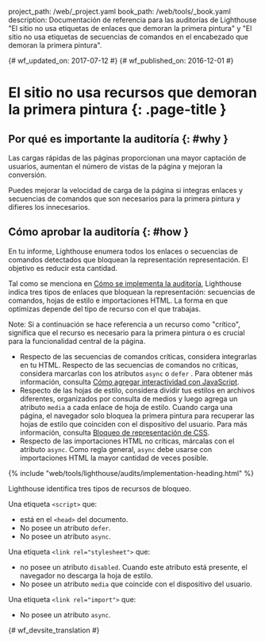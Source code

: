 project_path: /web/_project.yaml
book_path: /web/tools/_book.yaml
description: Documentación de referencia para las auditorías de Lighthouse "El sitio no usa etiquetas de enlaces que demoran la primera pintura" y "El sitio no usa etiquetas de secuencias de comandos en el encabezado que demoran la primera pintura".

{# wf_updated_on: 2017-07-12 #}
{# wf_published_on: 2016-12-01 #}

# El sitio no usa recursos que demoran la primera pintura  {: .page-title }

## Por qué es importante la auditoría {: #why }

Las cargas rápidas de las páginas proporcionan una mayor captación de usuarios, aumentan el número de vistas de la página y
 mejoran la conversión.

Puedes mejorar la velocidad de carga de la página si integras enlaces y secuencias de comandos que
son necesarios para la primera pintura y difieres los innecesarios.

## Cómo aprobar la auditoría {: #how }

En tu informe, Lighthouse enumera todos los enlaces o secuencias de comandos detectados que bloquean la representación
representación. El objetivo es reducir esta cantidad.

Tal como se menciona en [Cómo se implementa la auditoría](#implementation), Lighthouse
indica tres tipos de enlaces que bloquean la representación: secuencias de comandos, hojas de estilo e importaciones
HTML. La forma en que optimizas depende del tipo de recurso con el que trabajas.

Note: Si a continuación se hace referencia a un recurso como "crítico", significa que el
recurso es necesario para la primera pintura o es crucial para la funcionalidad central de la
página.

* Respecto de las secuencias de comandos críticas, considera integrarlas en tu HTML. Respecto de las secuencias de comandos
  no críticas, considera marcarlas con los atributos `async` o `defer` .
  Para obtener más información, consulta [Cómo agregar interactividad con JavaScript][js].
* Respecto de las hojas de estilo, considera dividir tus estilos en archivos diferentes,
  organizados por consulta de medios y luego agrega un atributo `media` a cada
  enlace de hoja de estilo. Cuando carga una página, el navegador solo bloquea la primera
  pintura para recuperar las hojas de estilo que coinciden con el dispositivo del usuario. Para más información, consulta
  [Bloqueo de representación de CSS][css].
* Respecto de las importaciones HTML no críticas, márcalas con el atributo `async`. Como regla
  general, `async` debe usarse con importaciones HTML la mayor cantidad de veces posible.

[js]: /web/fundamentals/performance/critical-rendering-path/adding-interactivity-with-javascript
[css]: /web/fundamentals/performance/critical-rendering-path/render-blocking-css

{% include "web/tools/lighthouse/audits/implementation-heading.html" %}

Lighthouse identifica tres tipos de recursos de bloqueo.

Una etiqueta `<script>` que:

* está en el `<head>` del documento.
* No posee un atributo `defer`.
* No posee un atributo `async`.

Una etiqueta `<link rel="stylesheet">` que:

* no posee un atributo `disabled`. Cuando este atributo está presente,
  el navegador no descarga la hoja de estilo.
* No posee un atributo `media` que coincide con el dispositivo del usuario.

Una etiqueta `<link rel="import">` que:

* No posee un atributo `async`.


{# wf_devsite_translation #}
